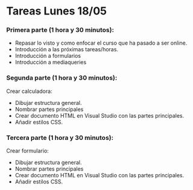# Tareas Lunes 18/05

### Primera parte (1 hora y 30 minutos):

-   Repasar lo visto y como enfocar el curso que ha pasado a ser online.
-   Introducción a las próximas tareas/horas.
-   Introducción a formularios
-   Introducción a mediaqueries

### Segunda parte (1 hora y 30 minutos):

Crear calculadora:

-   Dibujar estructura general.
-   Nombrar partes principales
-   Crear documento HTML en Visual Studio con las partes principales.
-   Añadir estilos CSS.

### Tercera parte (1 hora y 30 minutos):

Crear formulario:

-   Dibujar estructura general.
-   Nombrar partes principales
-   Crear documento HTML en Visual Studio con las partes principales.
-   Añadir estilos CSS.
